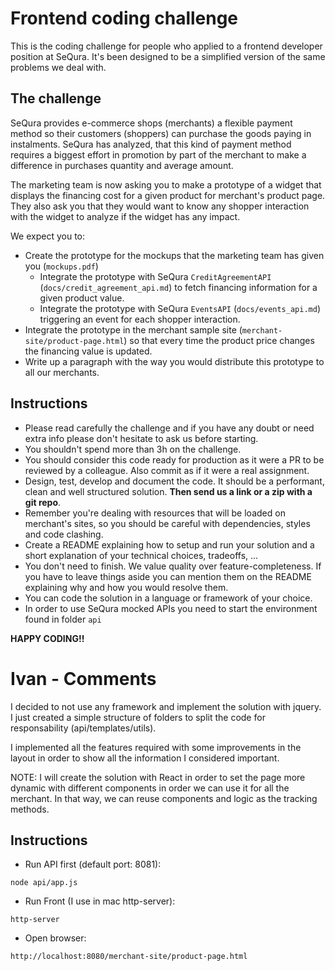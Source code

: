 # Frontend coding challenge

This is the coding challenge for people who applied to a frontend developer position at SeQura. It's been designed to be a simplified version of the same problems we deal with.

## The challenge

SeQura provides e-commerce shops (merchants) a flexible payment method so their customers (shoppers) can purchase the goods paying in instalments. SeQura has analyzed, that this kind of payment method requires a biggest effort in promotion by part of the merchant to make a difference in purchases quantity and average amount.

The marketing team is now asking you to make a prototype of a widget that displays the financing cost for a given product for merchant's product page. They also ask you that they would want to know any shopper interaction with the widget to analyze if the widget has any impact.

We expect you to:

- Create the prototype for the mockups that the marketing team has given you (`mockups.pdf`)
  - Integrate the prototype with SeQura `CreditAgreementAPI` (`docs/credit_agreement_api.md`) to fetch financing information for a given product value.
  - Integrate the prototype with SeQura `EventsAPI` (`docs/events_api.md`) triggering an event for each shopper interaction.
- Integrate the prototype in the merchant sample site (`merchant-site/product-page.html`) so that every time the product price changes the financing value is updated.
- Write up a paragraph with the way you would distribute this prototype to all our merchants.

## Instructions

- Please read carefully the challenge and if you have any doubt or need extra info please don't hesitate to ask us before starting.
- You shouldn't spend more than 3h on the challenge.
- You should consider this code ready for production as it were a PR to be reviewed by a colleague. Also commit as if it were a real assignment.
- Design, test, develop and document the code. It should be a performant, clean and well structured solution. **Then send us a link or a zip with a git repo**.
- Remember you're dealing with resources that will be loaded on merchant's sites, so you should be careful with dependencies, styles and code clashing.
- Create a README explaining how to setup and run your solution and a short explanation of your technical choices, tradeoffs, ...
- You don't need to finish. We value quality over feature-completeness. If you have to leave things aside you can mention them on the README explaining why and how you would resolve them.
- You can code the solution in a language or framework of your choice.
- In order to use SeQura mocked APIs you need to start the environment found in folder `api`

**HAPPY CODING!!**

# Ivan - Comments

I decided to not use any framework and implement the solution with jquery. I just created a simple structure of folders to split the code for responsability (api/templates/utils).

I implemented all the features required with some improvements in the layout in order to show all the information I considered important.

NOTE: I will create the solution with React in order to set the page more dynamic with different components in order we can use it for all the merchant. In that way, we can reuse components and logic as the tracking methods.

## Instructions

- Run API first (default port: 8081):

`node api/app.js`

- Run Front (I use in mac http-server):

`http-server`

- Open browser:

`http://localhost:8080/merchant-site/product-page.html`
